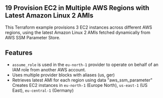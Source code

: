 ## 19 Provision EC2 in Multiple AWS Regions with Latest Amazon Linux 2 AMIs
This Terraform example provisions 3 EC2 instances across different AWS regions, using the latest Amazon Linux 2 AMIs fetched dynamically from AWS SSM Parameter Store.

## Features
- ```assume_role``` is used in the ```eu-north-1``` provider to operate on behalf of an IAM role from another AWS account.
- Uses multiple provider blocks with aliases (us, ger)
- Retrieves latest AMI for each region using data "aws_ssm_parameter"
Creates EC2 instances in ```eu-north-1``` (Europe North), ```us-east-1``` (US East), ```eu-central-1``` (Germany)

